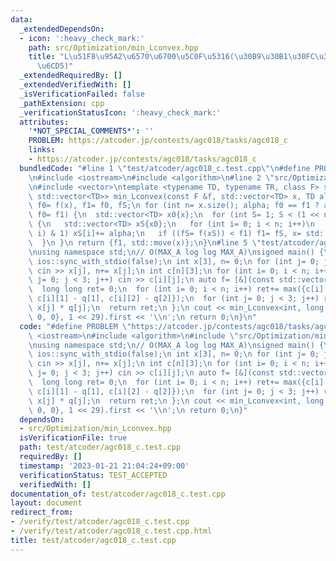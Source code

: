 ```yaml
---
data:
  _extendedDependsOn:
  - icon: ':heavy_check_mark:'
    path: src/Optimization/min_Lconvex.hpp
    title: "L\u51F8\u95A2\u6570\u6700\u5C0F\u5316(\u30B9\u30B1\u30FC\u30EA\u30F3\u30B0\
      \u6CD5)"
  _extendedRequiredBy: []
  _extendedVerifiedWith: []
  _isVerificationFailed: false
  _pathExtension: cpp
  _verificationStatusIcon: ':heavy_check_mark:'
  attributes:
    '*NOT_SPECIAL_COMMENTS*': ''
    PROBLEM: https://atcoder.jp/contests/agc018/tasks/agc018_c
    links:
    - https://atcoder.jp/contests/agc018/tasks/agc018_c
  bundledCode: "#line 1 \"test/atcoder/agc018_c.test.cpp\"\n#define PROBLEM \"https://atcoder.jp/contests/agc018/tasks/agc018_c\"\
    \n#include <iostream>\n#include <algorithm>\n#line 2 \"src/Optimization/min_Lconvex.hpp\"\
    \n#include <vector>\ntemplate <typename TD, typename TR, class F> std::pair<TR,\
    \ std::vector<TD>> min_Lconvex(const F &f, std::vector<TD> x, TD alpha) {\n TR\
    \ f0= f(x), f1= f0, fS;\n for (int n= x.size(); alpha; f0 == f1 ? alpha>>= 1 :\
    \ f0= f1) {\n  std::vector<TD> x0{x};\n  for (int S= 1; S < (1 << n) - 1; S++)\
    \ {\n   std::vector<TD> xS{x0};\n   for (int i= 0; i < n; i++)\n    if ((S >>\
    \ i) & 1) xS[i]+= alpha;\n   if ((fS= f(xS)) < f1) f1= fS, x= std::move(xS);\n\
    \  }\n }\n return {f1, std::move(x)};\n}\n#line 5 \"test/atcoder/agc018_c.test.cpp\"\
    \nusing namespace std;\n// O(MAX_A log log MAX_A)\nsigned main() {\n cin.tie(0);\n\
    \ ios::sync_with_stdio(false);\n int x[3], n= 0;\n for (int j= 0; j < 3; j++)\
    \ cin >> x[j], n+= x[j];\n int c[n][3];\n for (int i= 0; i < n; i++)\n  for (int\
    \ j= 0; j < 3; j++) cin >> c[i][j];\n auto f= [&](const std::vector<int> &q) {\n\
    \  long long ret= 0;\n  for (int i= 0; i < n; i++) ret+= max({c[i][0] - q[0],\
    \ c[i][1] - q[1], c[i][2] - q[2]});\n  for (int j= 0; j < 3; j++) ret+= 1LL *\
    \ x[j] * q[j];\n  return ret;\n };\n cout << min_Lconvex<int, long long>(f, {0,\
    \ 0, 0}, 1 << 29).first << '\\n';\n return 0;\n}\n"
  code: "#define PROBLEM \"https://atcoder.jp/contests/agc018/tasks/agc018_c\"\n#include\
    \ <iostream>\n#include <algorithm>\n#include \"src/Optimization/min_Lconvex.hpp\"\
    \nusing namespace std;\n// O(MAX_A log log MAX_A)\nsigned main() {\n cin.tie(0);\n\
    \ ios::sync_with_stdio(false);\n int x[3], n= 0;\n for (int j= 0; j < 3; j++)\
    \ cin >> x[j], n+= x[j];\n int c[n][3];\n for (int i= 0; i < n; i++)\n  for (int\
    \ j= 0; j < 3; j++) cin >> c[i][j];\n auto f= [&](const std::vector<int> &q) {\n\
    \  long long ret= 0;\n  for (int i= 0; i < n; i++) ret+= max({c[i][0] - q[0],\
    \ c[i][1] - q[1], c[i][2] - q[2]});\n  for (int j= 0; j < 3; j++) ret+= 1LL *\
    \ x[j] * q[j];\n  return ret;\n };\n cout << min_Lconvex<int, long long>(f, {0,\
    \ 0, 0}, 1 << 29).first << '\\n';\n return 0;\n}"
  dependsOn:
  - src/Optimization/min_Lconvex.hpp
  isVerificationFile: true
  path: test/atcoder/agc018_c.test.cpp
  requiredBy: []
  timestamp: '2023-01-21 21:04:24+09:00'
  verificationStatus: TEST_ACCEPTED
  verifiedWith: []
documentation_of: test/atcoder/agc018_c.test.cpp
layout: document
redirect_from:
- /verify/test/atcoder/agc018_c.test.cpp
- /verify/test/atcoder/agc018_c.test.cpp.html
title: test/atcoder/agc018_c.test.cpp
---
```

